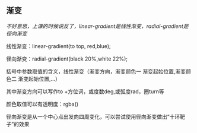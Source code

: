 ## 渐变

*不好意思，上课的时候说反了，linear-gradient是线性渐变，radial-gradient是径向渐变*

线性渐变：linear-gradient(to top, red,blue);

径向渐变：radial-gradient(black 20%,white 22%);

括号中参数取值的含义，线性渐变（渐变方向，渐变颜色一 渐变起始位置,渐变颜色二 渐变起始位置,...）

其中渐变方向可以写作to +方位词，或度数deg,或弧度rad，圈turn等

颜色取值可以有透明度：rgba()



径向渐变是从一个中心点出发向四周变化，可以尝试使用径向渐变做出“十环靶子”的效果
